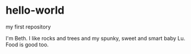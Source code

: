 # hello-world
my first repository

I'm Beth. I like rocks and trees and my spunky, sweet and smart baby Lu. Food is good too.
